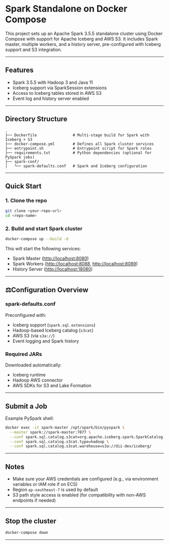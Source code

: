 # Spark Standalone on Docker Compose

This project sets up an Apache Spark 3.5.5 standalone cluster using Docker Compose with support for Apache Iceberg and AWS S3.
It includes Spark master, multiple workers, and a history server, pre-configured with Iceberg support and S3 integration.

---

## Features

* Spark 3.5.5 with Hadoop 3 and Java 11
* Iceberg support via SparkSession extensions
* Access to Iceberg tables stored in AWS S3
* Event log and history server enabled

---

## Directory Structure

```
.
├── Dockerfile                # Multi-stage build for Spark with Iceberg + S3
├── docker-compose.yml        # Defines all Spark cluster services
├── entrypoint.sh             # Entrypoint script for Spark roles
├── requirements.txt          # Python dependencies (optional for PySpark jobs)
├── spark-conf/
│   └── spark-defaults.conf   # Spark and Iceberg configuration
```

---

## Quick Start

### 1. Clone the repo

```bash
git clone <your-repo-url>
cd <repo-name>
```

### 2. Build and start Spark cluster

```bash
docker-compose up --build -d
```

This will start the following services:

* Spark Master ([http://localhost:8080](http://localhost:8080))
* Spark Workers ([http://localhost:8088](http://localhost:8088), [http://localhost:8089](http://localhost:8089))
* History Server ([http://localhost:18080](http://localhost:18080))

---

## ⚖Configuration Overview

### spark-defaults.conf

Preconfigured with:

* Iceberg support (`spark.sql.extensions`)
* Hadoop-based Iceberg catalog (`s3cat`)
* AWS S3 (via `s3a://`)
* Event logging and Spark history

### Required JARs

Downloaded automatically:

* Iceberg runtime
* Hadoop AWS connector
* AWS SDKs for S3 and Lake Formation

---

## Submit a Job

Example PySpark shell:

```bash
docker exec -it spark-master /opt/spark/bin/pyspark \
  --master spark://spark-master:7077 \
  --conf spark.sql.catalog.s3cat=org.apache.iceberg.spark.SparkCatalog \
  --conf spark.sql.catalog.s3cat.type=hadoop \
  --conf spark.sql.catalog.s3cat.warehouse=s3a://dii-dev/iceberg/
```

---

## Notes

* Make sure your AWS credentials are configured (e.g., via environment variables or IAM role if on ECS)
* Region `ap-southeast-7` is used by default
* S3 path style access is enabled (for compatibility with non-AWS endpoints if needed)

---

## Stop the cluster

```bash
docker-compose down
```

---
